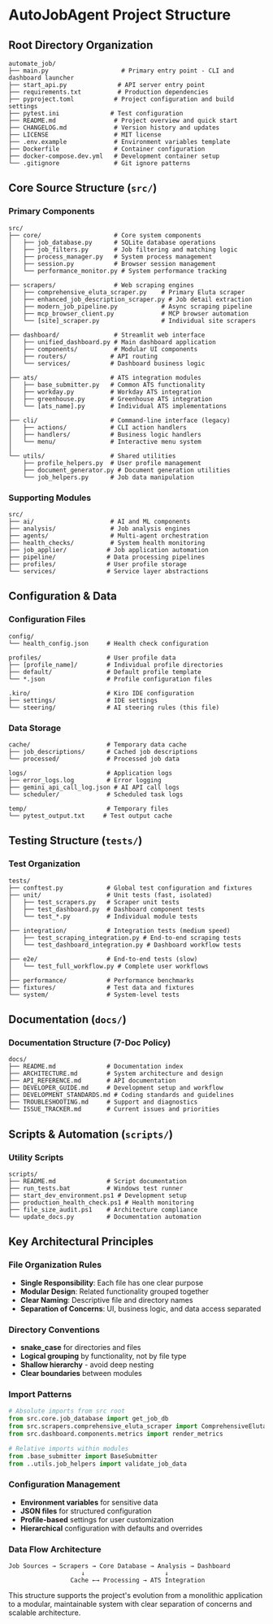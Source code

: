# AutoJobAgent Project Structure

## Root Directory Organization

```
automate_job/
├── main.py                    # Primary entry point - CLI and dashboard launcher
├── start_api.py              # API server entry point
├── requirements.txt          # Production dependencies
├── pyproject.toml           # Project configuration and build settings
├── pytest.ini              # Test configuration
├── README.md                # Project overview and quick start
├── CHANGELOG.md             # Version history and updates
├── LICENSE                  # MIT license
├── .env.example             # Environment variables template
├── Dockerfile               # Container configuration
├── docker-compose.dev.yml   # Development container setup
└── .gitignore               # Git ignore patterns
```

## Core Source Structure (`src/`)

### Primary Components
```
src/
├── core/                    # Core system components
│   ├── job_database.py      # SQLite database operations
│   ├── job_filters.py       # Job filtering and matching logic
│   ├── process_manager.py   # System process management
│   ├── session.py           # Browser session management
│   └── performance_monitor.py # System performance tracking
│
├── scrapers/                # Web scraping engines
│   ├── comprehensive_eluta_scraper.py    # Primary Eluta scraper
│   ├── enhanced_job_description_scraper.py # Job detail extraction
│   ├── modern_job_pipeline.py            # Async scraping pipeline
│   ├── mcp_browser_client.py             # MCP browser automation
│   └── [site]_scraper.py                 # Individual site scrapers
│
├── dashboard/               # Streamlit web interface
│   ├── unified_dashboard.py # Main dashboard application
│   ├── components/          # Modular UI components
│   ├── routers/            # API routing
│   └── services/           # Dashboard business logic
│
├── ats/                    # ATS integration modules
│   ├── base_submitter.py   # Common ATS functionality
│   ├── workday.py          # Workday ATS integration
│   ├── greenhouse.py       # Greenhouse ATS integration
│   └── [ats_name].py       # Individual ATS implementations
│
├── cli/                    # Command-line interface (legacy)
│   ├── actions/            # CLI action handlers
│   ├── handlers/           # Business logic handlers
│   └── menu/               # Interactive menu system
│
└── utils/                  # Shared utilities
    ├── profile_helpers.py  # User profile management
    ├── document_generator.py # Document generation utilities
    └── job_helpers.py      # Job data manipulation
```

### Supporting Modules
```
src/
├── ai/                     # AI and ML components
├── analysis/               # Job analysis engines
├── agents/                 # Multi-agent orchestration
├── health_checks/          # System health monitoring
├── job_applier/           # Job application automation
├── pipeline/              # Data processing pipelines
├── profiles/              # User profile storage
└── services/              # Service layer abstractions
```

## Configuration & Data

### Configuration Files
```
config/
└── health_config.json     # Health check configuration

profiles/                  # User profile data
├── [profile_name]/        # Individual profile directories
├── default/               # Default profile template
└── *.json                 # Profile configuration files

.kiro/                     # Kiro IDE configuration
├── settings/              # IDE settings
└── steering/              # AI steering rules (this file)
```

### Data Storage
```
cache/                     # Temporary data cache
├── job_descriptions/      # Cached job descriptions
└── processed/             # Processed job data

logs/                      # Application logs
├── error_logs.log         # Error logging
├── gemini_api_call_log.json # AI API call logs
└── scheduler/             # Scheduled task logs

temp/                      # Temporary files
└── pytest_output.txt     # Test output cache
```

## Testing Structure (`tests/`)

### Test Organization
```
tests/
├── conftest.py            # Global test configuration and fixtures
├── unit/                  # Unit tests (fast, isolated)
│   ├── test_scrapers.py   # Scraper unit tests
│   ├── test_dashboard.py  # Dashboard component tests
│   └── test_*.py          # Individual module tests
│
├── integration/           # Integration tests (medium speed)
│   ├── test_scraping_integration.py # End-to-end scraping tests
│   └── test_dashboard_integration.py # Dashboard workflow tests
│
├── e2e/                   # End-to-end tests (slow)
│   └── test_full_workflow.py # Complete user workflows
│
├── performance/           # Performance benchmarks
├── fixtures/              # Test data and fixtures
└── system/                # System-level tests
```

## Documentation (`docs/`)

### Documentation Structure (7-Doc Policy)
```
docs/
├── README.md              # Documentation index
├── ARCHITECTURE.md        # System architecture and design
├── API_REFERENCE.md       # API documentation
├── DEVELOPER_GUIDE.md     # Development setup and workflow
├── DEVELOPMENT_STANDARDS.md # Coding standards and guidelines
├── TROUBLESHOOTING.md     # Support and diagnostics
└── ISSUE_TRACKER.md       # Current issues and priorities
```

## Scripts & Automation (`scripts/`)

### Utility Scripts
```
scripts/
├── README.md              # Script documentation
├── run_tests.bat          # Windows test runner
├── start_dev_environment.ps1 # Development setup
├── production_health_check.ps1 # Health monitoring
├── file_size_audit.ps1    # Architecture compliance
└── update_docs.py         # Documentation automation
```

## Key Architectural Principles

### File Organization Rules
- **Single Responsibility**: Each file has one clear purpose
- **Modular Design**: Related functionality grouped together
- **Clear Naming**: Descriptive file and directory names
- **Separation of Concerns**: UI, business logic, and data access separated

### Directory Conventions
- **snake_case** for directories and files
- **Logical grouping** by functionality, not by file type
- **Shallow hierarchy** - avoid deep nesting
- **Clear boundaries** between modules

### Import Patterns
```python
# Absolute imports from src root
from src.core.job_database import get_job_db
from src.scrapers.comprehensive_eluta_scraper import ComprehensiveElutaScraper
from src.dashboard.components.metrics import render_metrics

# Relative imports within modules
from .base_submitter import BaseSubmitter
from ..utils.job_helpers import validate_job_data
```

### Configuration Management
- **Environment variables** for sensitive data
- **JSON files** for structured configuration
- **Profile-based** settings for user customization
- **Hierarchical** configuration with defaults and overrides

### Data Flow Architecture
```
Job Sources → Scrapers → Core Database → Analysis → Dashboard
                    ↓                      ↓
                 Cache ←→ Processing → ATS Integration
```

This structure supports the project's evolution from a monolithic application to a modular, maintainable system with clear separation of concerns and scalable architecture.